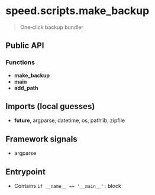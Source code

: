 # speed.scripts.make_backup

> One‑click backup bundler

## Public API


### Functions
- **make_backup**
- **main**
- **add_path**

## Imports (local guesses)
- __future__, argparse, datetime, os, pathlib, zipfile

## Framework signals
- argparse

## Entrypoint
- Contains `if __name__ == '__main__':` block